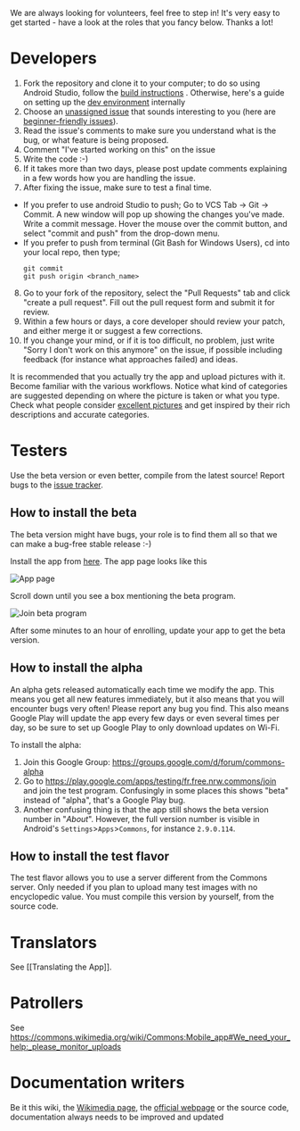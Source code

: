 We are always looking for volunteers, feel free to step in! It's very easy to get started - have a look at the roles that you fancy below. Thanks a lot!

# Developers

1. Fork the repository and clone it to your computer; to do so using Android Studio, follow the [build instructions](https://github.com/commons-app/apps-android-commons/wiki/Develop-with-Android-Studio-or-IntelliJ) . Otherwise, here's a guide on setting up the [dev environment](https://github.com/commons-app/apps-android-commons/wiki/Setting-up-dev-enviroment) internally 
2. Choose an [unassigned issue](https://github.com/commons-app/apps-android-commons/issues?utf8=%E2%9C%93&q=is%3Aopen%20is%3Aissue%20no%3Aassignee%20-label%3Aassigned) that sounds interesting to you (here are [beginner-friendly issues](https://github.com/commons-app/apps-android-commons/issues?q=is%3Aopen+is%3Aissue+no%3Aassignee+-label%3Aassigned+label%3A%22beginner+friendly%22)).
3. Read the issue's comments to make sure you understand what is the bug, or what feature is being proposed.
4. Comment "I've started working on this" on the issue
5. Write the code :-)
6. If it takes more than two days, please post update comments explaining in a few words how you are handling the issue.
7. After fixing the issue, make sure to test a final time.
*  If you prefer to use android Studio to push; Go to VCS Tab -> Git -> Commit. A new window will pop up showing the changes you've made. Write a commit message. Hover the mouse over the commit button, and select "commit and push" from the drop-down menu. 
* If you prefer to push from terminal (Git Bash for Windows Users), cd into your local repo, then type;
   ```
   git commit
   git push origin <branch_name>
   ```
8. Go to your fork of the repository, select the "Pull Requests" tab and click "create a pull request". Fill out the pull request form and submit it for review.
9. Within a few hours or days, a core developer should review your patch, and either merge it or suggest a few corrections.
10. If you change your mind, or if it is too difficult, no problem, just write "Sorry I don't work on this anymore" on the issue, if possible including feedback (for instance what approaches failed) and ideas.

It is recommended that you actually try the app and upload pictures with it. Become familiar with the various workflows. Notice what kind of categories are suggested depending on where the picture is taken or what you type. Check what people consider [excellent pictures](https://commons.wikimedia.org/wiki/Commons:Featured_pictures) and get inspired by their rich descriptions and accurate categories.

# Testers

Use the beta version or even better, compile from the latest source! Report bugs to the [issue tracker](https://github.com/commons-app/apps-android-commons/issues/).

## How to install the beta
The beta version might have bugs, your role is to find them all so that we can make a bug-free stable release :-)

Install the app from [here](https://play.google.com/store/apps/details?id=fr.free.nrw.commons). The app page looks like this

![App page](https://i.imgur.com/8oQqtCs.png)

Scroll down until you see a box mentioning the beta program.

![Join beta program](https://i.imgur.com/GyBqL6X.png)

After some minutes to an hour of enrolling, update your app to get the beta version.

## How to install the alpha
An alpha gets released automatically each time we modify the app. This means you get all new features immediately, but it also means that you will encounter bugs very often! Please report any bug you find. This also means Google Play will update the app every few days or even several times per day, so be sure to set up Google Play to only download updates on Wi-Fi.

To install the alpha:

1) Join this Google Group: https://groups.google.com/d/forum/commons-alpha
2) Go to https://play.google.com/apps/testing/fr.free.nrw.commons/join and join the test program. Confusingly in some places this shows "beta" instead of "alpha", that's a Google Play bug.
3) Another confusing thing is that the app still shows the beta version number in "*About*". However, the full version number is visible in Android's `Settings`>`Apps`>`Commons`, for instance `2.9.0.114`.

## How to install the test flavor
The test flavor allows you to use a server different from the Commons server. Only needed if you plan to upload many test images with no encyclopedic value. You must compile this version by yourself, from the source code.

# Translators

See [[Translating the App]].

# Patrollers

See https://commons.wikimedia.org/wiki/Commons:Mobile_app#We_need_your_help:_please_monitor_uploads

# Documentation writers

Be it this wiki, the [Wikimedia page](https://commons.wikimedia.org/wiki/Commons:Mobile_app#We_need_your_help:_please_monitor_uploads), the [official webpage](http://commons-app.github.io) or the source code, documentation always needs to be improved and updated